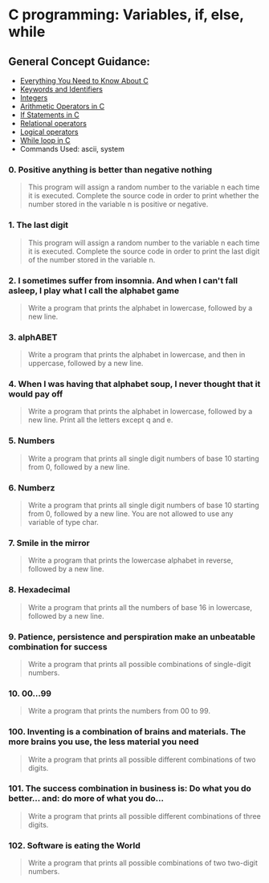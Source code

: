 # C programming: Variables, if, else, while
## General Concept Guidance:
* [Everything You Need to Know About C](https://docs.google.com/presentation/d/1ghto-TsXqgPRuEVmiCp7GvGttobdTLF4Yq8IRXwzvHY/edit#slide=id.p)
* [Keywords and Identifiers](https://publications.gbdirect.co.uk//c_book/chapter2/keywords_and_identifiers.html)
* [Integers](https://publications.gbdirect.co.uk//c_book/chapter2/integral_types.html)
* [Arithmetic Operators in C](https://www.tutorialspoint.com/cprogramming/c_arithmetic_operators.htm)
* [If Statements in C](https://www.cprogramming.com/tutorial/c/lesson2.html)
* [Relational operators](https://www.tutorialspoint.com/cprogramming/c_relational_operators.htm)
* [Logical operators](https://fresh2refresh.com/c-programming/c-operators-expressions/c-logical-operators/)
* [While loop in C](https://www.tutorialspoint.com/cprogramming/c_while_loop.htm)
* Commands Used: ascii, system
### 0. Positive anything is better than negative nothing
> This program will assign a random number to the variable n each time it is executed. Complete the source code in order to print whether the number stored in the variable n is positive or negative.
### 1. The last digit
> This program will assign a random number to the variable n each time it is executed. Complete the source code in order to print the last digit of the number stored in the variable n.
### 2. I sometimes suffer from insomnia. And when I can't fall asleep, I play what I call the alphabet game
> Write a program that prints the alphabet in lowercase, followed by a new line.
### 3. alphABET
> Write a program that prints the alphabet in lowercase, and then in uppercase, followed by a new line.
### 4. When I was having that alphabet soup, I never thought that it would pay off
> Write a program that prints the alphabet in lowercase, followed by a new line. Print all the letters except q and e.
### 5. Numbers
> Write a program that prints all single digit numbers of base 10 starting from 0, followed by a new line.
### 6. Numberz
> Write a program that prints all single digit numbers of base 10 starting from 0, followed by a new line. You are not allowed to use any variable of type char.
### 7. Smile in the mirror
> Write a program that prints the lowercase alphabet in reverse, followed by a new line.
### 8. Hexadecimal
> Write a program that prints all the numbers of base 16 in lowercase, followed by a new line.
### 9. Patience, persistence and perspiration make an unbeatable combination for success
> Write a program that prints all possible combinations of single-digit numbers.
### 10. 00...99
> Write a program that prints the numbers from 00 to 99.
### 100. Inventing is a combination of brains and materials. The more brains you use, the less material you need
> Write a program that prints all possible different combinations of two digits.
### 101. The success combination in business is: Do what you do better... and: do more of what you do... 
> Write a program that prints all possible different combinations of three digits.
### 102. Software is eating the World
> Write a program that prints all possible combinations of two two-digit numbers.